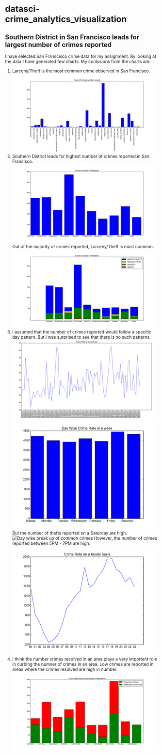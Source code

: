 # datasci-crime_analytics_visualization
## Southern District in San Francisco leads for largest number of crimes reported

I have selected San Franscisco crime data for my assignment. By looking at the data I have generated few charts. My conlusions from the charts are:

1. Larceny/Theft is the most common crime observed in San Francisco.
![Types of Crimes Vs Counts](https://github.com/manojampolu/datasci-crime_analytics_visualization/blob/master/crimes_counts.png)
2. Southern District leads for highest number of crimes reported in San Francisco.
![District wise crime rate](https://github.com/manojampolu/datasci-crime_analytics_visualization/blob/master/crime_rate_on_district.png)
Out of the majority of crimes reported, Larceny/Theft is most common.
![Top Crime Counts District wise](https://github.com/manojampolu/datasci-crime_analytics_visualization/blob/master/common_crmes_district.png)
3. I assumed that the number of crimes reported would follow a specific day pattern. But I was surprised to see that there is no such patterns.
![Crimes Rates on a day of month](https://github.com/manojampolu/datasci-crime_analytics_visualization/blob/master/crime_rate_on_day_of_month.png)
![Day of a week wise crime counts](https://github.com/manojampolu/datasci-crime_analytics_visualization/blob/master/crime_rate_day_of_week.png)
But the number of thefts reported on a Saturday are high.
![Day wise break up of common crimes](https://github.com/manojampolu/datasci-crime_analytics_visualization//common_crmes_dayofweek.png)
However, the number of crimes reported between 5PM - 7PM are high.
![Hourly breakup of crimes reported](https://github.com/manojampolu/datasci-crime_analytics_visualization/blob/master/crime_rate_hourly_basis.png)
4. I think the number crimes resolved in an area plays a very important role in curbing the numner of crimes in an area. Low crimes are reported in areas where the crimes resolved are high in number.
![Crimes Resolved Vs not Resolved](https://github.com/manojampolu/datasci-crime_analytics_visualization/blob/master/crime_rate_vs_resoultion.png)
